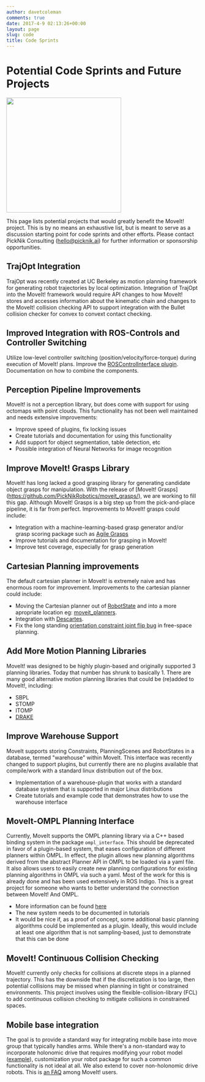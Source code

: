 ```yaml
---
author: davetcoleman
comments: true
date: 2017-4-9 02:13:26+00:00
layout: page
slug: code
title: Code Sprints
---
```


# Potential Code Sprints and Future Projects

<img src="/assets/images/logo/moveit_logo-black.png" width="300"/>

This page lists potential projects that would greatly benefit the MoveIt! project. This is by no means an exhaustive list, but is meant to serve as a discussion starting point for code sprints and other efforts. Please contact PickNik Consulting (hello@picknik.ai) for further information or sponsorship opportunities.

## TrajOpt Integration

TrajOpt was recently created at UC Berkeley as motion planning framework for generating robot trajectories by local optimization. Integration of TrajOpt into the MoveIt! framework would require API changes to how MoveIt! stores and accesses information about the kinematic chain and changes to the MoveIt! collision checking API to support integration with the Bullet collision checker for convex to convext contact checking.

## Improved Integration with ROS-Controls and Controller Switching

Utilize low-level controller switching (position/velocity/force-torque) during execution of MoveIt! plans. Improve the [ROSControlInterface plugin](https://github.com/ros-planning/moveit/tree/melodic-devel/moveit_plugins/moveit_ros_control_interface). Documentation on how to combine the components.

## Perception Pipeline Improvements

MoveIt! is not a perception library, but does come with support for using octomaps with point clouds. This functionality has not been well maintained and needs extensive improvements:

- Improve speed of plugins, fix locking issues
- Create tutorials and documentation for using this functionality
- Add support for object segmentation, table detection, etc
- Possible integration of Neural Networks for image recognition

## Improve MoveIt! Grasps Library

MoveIt! has long lacked a good grasping library for generating candidate object grasps for manipulation. With the release of [MoveIt! Grasps] (https://github.com/PickNikRobotics/moveit_grasps/), we are working to fill this gap. Although MoveIt! Grasps is a big step up from the pick-and-place pipeline, it is far from perfect. Improvements to MoveIt! grasps could include:

  - Integration with a machine-learning-based grasp generator and/or grasp scoring package such as [Agile Grasps](http://wiki.ros.org/agile_grasp)
  - Improve tutorials and documentation for grasping in MoveIt!
  - Improve test coverage, especially for grasp generation

## Cartesian Planning improvements

The default cartesian planner in MoveIt! is extremely naive and has enormous room for improvement. Improvements to the cartesian planner could include:

- Moving the Cartesian planner out of [RobotState](https://github.com/ros-planning/moveit/blob/0ba091ce1faf6e11896fd0d06bea8234cf642ca3/moveit_core/robot_state/include/moveit/robot_state/robot_state.h#L1129) and into a more apropriate location eg: [moveit_planners](https://github.com/ros-planning/moveit/tree/master/moveit_planners).
- Integration with [Descartes](https://github.com/ros-industrial-consortium/descartes).
- Fix the long standing [orientation constraint joint flip bug](https://github.com/ros-planning/moveit/issues/562) in free-space planning.


## Add More Motion Planning Libraries

MoveIt! was designed to be highly plugin-based and originally supported 3 planning libraries. Today that number has shrunk to basically 1. There are many good alternative motion planning libraries that could be (re)added to MoveIt!, including:

  - SBPL
  - STOMP
  - ITOMP
  - [DRAKE](https://github.com/RobotLocomotion/drake/issues/459)

## Improve Warehouse Support

MoveIt supports storing Constraints, PlanningScenes and RobotStates in a database, termed "warehouse" within MoveIt. This interface was recently changed to support plugins, but currently there are no plugins available that compile/work with a standard linux distribution out of the box.

- Implementation of a warehouse-plugin that works with a standard database system that is supported in major Linux distributions
- Create tutorials and example code that demonstrates how to use the warehouse interface

## MoveIt-OMPL Planning Interface

Currently, MoveIt supports the OMPL planning library via a C++ based binding system in the package `ompl_interface`. This should be deprecated in favor of a plugin-based system, that eases configuration of different planners within OMPL. In effect, the plugin allows new planning algorithms derived from the abstract Planner API in OMPL to be loaded via a yaml file. It also allows users to easily create new planning configurations for existing planning algorithms in OMPL via such a yaml. Most of the work for this is already done and has been used extensively in ROS Indigo. This is a great project for someone who wants to better understand the connection between MoveIt! And OMPL.

- More information can be found [here](https://github.com/ros-planning/moveit/issues/117)
- The new system needs to be documented in tutorials
- It would be nice if, as a proof of concept, some additional basic planning algorithms could be implemented as a plugin. Ideally, this would include at least one algorithm that is not sampling-based, just to demonstrate that this can be done

## MoveIt! Continuous Collision Checking

MoveIt! currently only checks for collisions at discrete steps in a planned trajectory. This has the downside that if the discretization is too large, then potential collisions may be missed when planning in tight or constrained environments. This project involves using the flexible-collision-library (FCL) to add continuous collision checking to mitigate collisions in constrained spaces.

## Mobile base integration

The goal is to provide a standard way for integrating mobile base into move group that typically handles arms. While there's a non-standard way to incorporate holonomic drive that requires modifying your robot model ([example](https://groups.google.com/forum/#%21searchin/moveit-users/virtual$20base/moveit-users/G7vG7r23YzI/vpMUoa1hza4J)), customization your robot package for such a common functionality is not ideal at all. We also extend to cover non-holonomic drive robots. This is [an FAQ](https://github.com/ros-planning/moveit/issues/375) among MoveIt! users.

